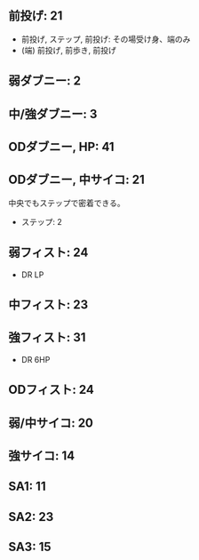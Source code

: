 ## 前投げ: 21

- 前投げ, ステップ, 前投げ: その場受け身、端のみ
- (端) 前投げ, 前歩き, 前投げ

## 弱ダブニー: 2

## 中/強ダブニー: 3

## ODダブニー, HP: 41

## ODダブニー, 中サイコ: 21

中央でもステップで密着できる。

- ステップ: 2

## 弱フィスト: 24

- DR LP

## 中フィスト: 23

## 強フィスト: 31

- DR 6HP

## ODフィスト: 24

## 弱/中サイコ: 20

## 強サイコ: 14

## SA1: 11

## SA2: 23

## SA3: 15

